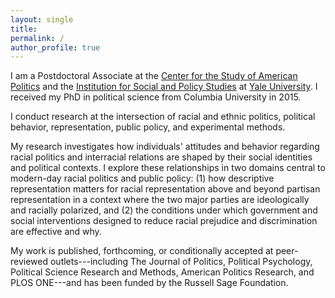```yaml
---
layout: single
title:
permalink: /
author_profile: true
---
```


I am a Postdoctoral Associate at the [Center for the Study of American Politics](http://csap.yale.edu/) and the [Institution for Social and Policy Studies](http://isps.yale.edu/) at [Yale University](http://www.yale.edu/). I received my PhD in political science from Columbia University in 2015.

I conduct research at the intersection of racial and ethnic politics, political behavior, representation, public policy, and experimental methods. 

My research investigates how individuals' attitudes and behavior regarding racial politics and interracial relations are shaped by their social identities and political contexts. I explore these relationships in two domains central to modern-day racial politics and public policy: (1) how descriptive representation matters for racial representation above and beyond partisan representation in a context where the two major parties are ideologically and racially polarized, and (2) the conditions under which government and social interventions designed to reduce racial prejudice and discrimination are effective and why.

My work is published, forthcoming, or conditionally accepted at peer-reviewed outlets---including The Journal of Politics, Political Psychology, Political Science Research and Methods, American Politics Research, and PLOS ONE---and has been funded by the Russell Sage Foundation.